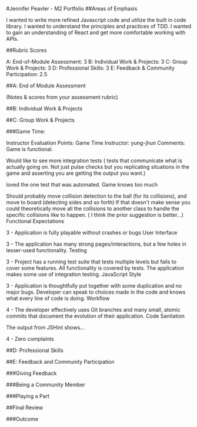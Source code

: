 #Jennifer Peavler - M2 Portfolio
##Areas of Emphasis

I wanted to write more refined Javascript code and utilize the built in code library.  I wanted to understand the principles and practices of TDD.
I wanted to gain an understanding of React and get more comfortable working with APIs.

##Rubric Scores

A: End-of-Module Assessment: 3
B: Individual Work & Projects: 3
C: Group Work & Projects: 3
D: Professional Skills: 3
E: Feedback & Community Participation: 2.5

##A: End of Module Assessment

(Notes & scores from your assessment rubric)

##B: Individual Work & Projects

##C: Group Work & Projects

###Game Time:

Instructor Evaluation Points: Game Time
Instructor: yung-jhun
Comments:
Game is functional.

Would like to see more integration tests ( tests that communicate what is actually going on. Not just pulse checks but you replicating situations in the game and asserting you are getting the output you want.)

loved the one test that was automated.
Game knows too much

Should probably move collision detection to the ball (for its collisions), and move to board (detecting sides and so forth)
If that doesn't make sense you could theoretically move all the collisions to another class to handle the specific collisions like to happen. ( I think the prior suggestion is better...)
Functional Expectations

3 - Application is fully playable without crashes or bugs
User Interface

3 - The application has many strong pages/interactions, but a few holes in lesser-used functionality.
Testing

3 - Project has a running test suite that tests multiple levels but fails to cover some features. All functionality is covered by tests. The application makes some use of integration testing.
JavaScript Style

3 - Application is thoughtfully put together with some duplication and no major bugs. Developer can speak to choices made in the code and knows what every line of code is doing.
Workflow

4 - The developer effectively uses Git branches and many small, atomic commits that document the evolution of their application.
Code Sanitation

The output from JSHint shows…

4 - Zero complaints

##D: Professional Skills

##E: Feedback and Community Participation

###Giving Feedback

###Being a Community Member

###Playing a Part

##Final Review

###Outcome


